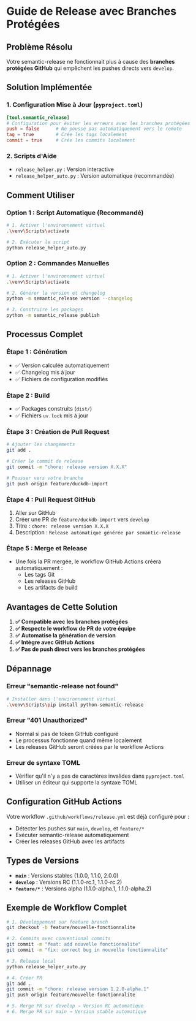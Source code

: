 # Guide de Release avec Branches Protégées

## Problème Résolu

Votre semantic-release ne fonctionnait plus à cause des **branches protégées GitHub** qui empêchent les pushes directs vers `develop`. 

## Solution Implémentée

### 1. Configuration Mise à Jour (`pyproject.toml`)

```toml
[tool.semantic_release]
# Configuration pour éviter les erreurs avec les branches protégées
push = false      # Ne pousse pas automatiquement vers le remote
tag = true        # Crée les tags localement
commit = true     # Crée les commits localement
```

### 2. Scripts d'Aide

- `release_helper.py` : Version interactive
- `release_helper_auto.py` : Version automatique (recommandée)

## Comment Utiliser

### Option 1 : Script Automatique (Recommandé)

```bash
# 1. Activer l'environnement virtuel
.\venv\Scripts\activate

# 2. Exécuter le script
python release_helper_auto.py
```

### Option 2 : Commandes Manuelles

```bash
# 1. Activer l'environnement virtuel
.\venv\Scripts\activate

# 2. Générer la version et changelog
python -m semantic_release version --changelog

# 3. Construire les packages
python -m semantic_release publish
```

## Processus Complet

### Étape 1 : Génération
- ✅ Version calculée automatiquement
- ✅ Changelog mis à jour
- ✅ Fichiers de configuration modifiés

### Étape 2 : Build
- ✅ Packages construits (`dist/`)
- ✅ Fichiers `uv.lock` mis à jour

### Étape 3 : Création de Pull Request
```bash
# Ajouter les changements
git add .

# Créer le commit de release
git commit -m "chore: release version X.X.X"

# Pousser vers votre branche
git push origin feature/duckdb-import
```

### Étape 4 : Pull Request GitHub
1. Aller sur GitHub
2. Créer une PR de `feature/duckdb-import` vers `develop`
3. Titre : `chore: release version X.X.X`
4. Description : `Release automatique générée par semantic-release`

### Étape 5 : Merge et Release
- Une fois la PR mergée, le workflow GitHub Actions créera automatiquement :
  - Les tags Git
  - Les releases GitHub
  - Les artifacts de build

## Avantages de Cette Solution

1. **✅ Compatible avec les branches protégées**
2. **✅ Respecte le workflow de PR de votre équipe**
3. **✅ Automatise la génération de version**
4. **✅ Intègre avec GitHub Actions**
5. **✅ Pas de push direct vers les branches protégées**

## Dépannage

### Erreur "semantic-release not found"
```bash
# Installer dans l'environnement virtuel
.\venv\Scripts\pip install python-semantic-release
```

### Erreur "401 Unauthorized"
- Normal si pas de token GitHub configuré
- Le processus fonctionne quand même localement
- Les releases GitHub seront créées par le workflow Actions

### Erreur de syntaxe TOML
- Vérifier qu'il n'y a pas de caractères invalides dans `pyproject.toml`
- Utiliser un éditeur qui supporte la syntaxe TOML

## Configuration GitHub Actions

Votre workflow `.github/workflows/release.yml` est déjà configuré pour :
- Détecter les pushes sur `main`, `develop`, et `feature/*`
- Exécuter semantic-release automatiquement
- Créer les releases GitHub avec les artifacts

## Types de Versions

- **`main`** : Versions stables (1.0.0, 1.1.0, 2.0.0)
- **`develop`** : Versions RC (1.1.0-rc.1, 1.1.0-rc.2)
- **`feature/*`** : Versions alpha (1.1.0-alpha.1, 1.1.0-alpha.2)

## Exemple de Workflow Complet

```bash
# 1. Développement sur feature branch
git checkout -b feature/nouvelle-fonctionnalite

# 2. Commits avec conventional commits
git commit -m "feat: add nouvelle fonctionnalite"
git commit -m "fix: correct bug in nouvelle fonctionnalite"

# 3. Release local
python release_helper_auto.py

# 4. Créer PR
git add .
git commit -m "chore: release version 1.2.0-alpha.1"
git push origin feature/nouvelle-fonctionnalite

# 5. Merge PR sur develop → Version RC automatique
# 6. Merge PR sur main → Version stable automatique
```
